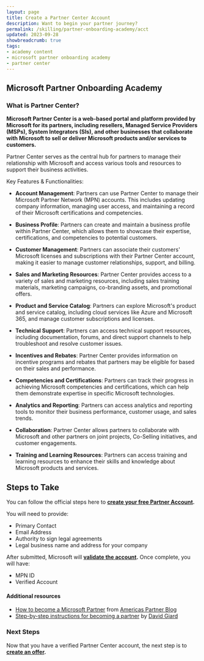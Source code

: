 ```yaml
---
layout: page
title: Create a Partner Center Account
description: Want to begin your partner journey?
permalink: /skilling/partner-onboarding-academy/acct
updated: 2023-09-28
showbreadcrumb: true
tags: 
- academy content
- microsoft partner onboarding academy
- partner center
---
```


## Microsoft Partner Onboarding Academy

### What is Partner Center?

**Microsoft Partner Center is a web-based portal and platform provided by Microsoft for its partners, including resellers, Managed Service Providers (MSPs), System Integrators (SIs), and other businesses that collaborate with Microsoft to sell or deliver Microsoft products and/or services to customers.** 

Partner Center serves as the central hub for partners to manage their relationship with Microsoft and access various tools and resources to support their business activities.

Key Features & Functionalities:

- __Account Management__: Partners can use Partner Center to manage their Microsoft Partner Network (MPN) accounts. This includes updating company information, managing user access, and maintaining a record of their Microsoft certifications and competencies.

- __Business Profile__: Partners can create and maintain a business profile within Partner Center, which allows them to showcase their expertise, certifications, and competencies to potential customers.

- __Customer Management__: Partners can associate their customers' Microsoft licenses and subscriptions with their Partner Center account, making it easier to manage customer relationships, support, and billing.

- __Sales and Marketing Resources__: Partner Center provides access to a variety of sales and marketing resources, including sales training materials, marketing campaigns, co-branding assets, and promotional offers.

- __Product and Service Catalog__: Partners can explore Microsoft's product and service catalog, including cloud services like Azure and Microsoft 365, and manage customer subscriptions and licenses.

- __Technical Support__: Partners can access technical support resources, including documentation, forums, and direct support channels to help troubleshoot and resolve customer issues.

- __Incentives and Rebates__: Partner Center provides information on incentive programs and rebates that partners may be eligible for based on their sales and performance.

- __Competencies and Certifications__: Partners can track their progress in achieving Microsoft competencies and certifications, which can help them demonstrate expertise in specific Microsoft technologies.

- __Analytics and Reporting__: Partners can access analytics and reporting tools to monitor their business performance, customer usage, and sales trends.

- __Collaboration__: Partner Center allows partners to collaborate with Microsoft and other partners on joint projects, Co-Selling initiatives, and customer engagements.

- __Training and Learning Resources__: Partners can access training and learning resources to enhance their skills and knowledge about Microsoft products and services.

## Steps to Take

You can follow the official steps here to **[create your free Partner Account](https://learn.microsoft.com/en-us/partner-center/mpn-create-a-partner-center-account).**

You will need to provide:

- Primary Contact
- Email Address
- Authority to sign legal agreements
- Legal business name and address for your company

After submitted, Microsoft will **[validate the account](https://learn.microsoft.com/en-us/partner-center/verification-responses).**  Once complete, you will have:

   - MPN ID
   - Verified Account

#### Additional resources

- [How to become a Microsoft Partner](https://www.microsoft.com/en-us/us-partner-blog/2020/10/22/how-to-become-a-microsoft-partner/) from [Americas Partner Blog](https://www.microsoft.com/en-us/americas-partner-blog/)
- [Step-by-step instructions for becoming a partner](https://davidgiard.com/becoming-a-microsoft-partner) by [David Giard](https://davidgiard.com)

### Next Steps

Now that you have a verified Partner Center account, the next step is to **[create an offer](/PartnerResources/skilling/partner-onboarding-academy/offer).**